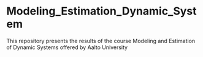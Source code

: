 # Modeling_Estimation_Dynamic_System
This repository presents the results of the course Modeling and Estimation of Dynamic Systems offered by Aalto University 
